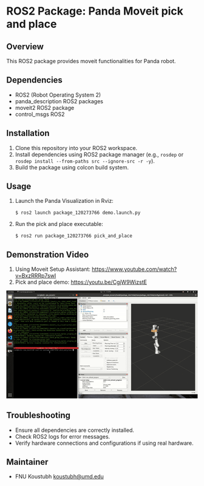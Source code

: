 # ROS2 Package: Panda Moveit pick and place

## Overview
This ROS2 package provides moveit functionalities for Panda robot.

## Dependencies
- ROS2 (Robot Operating System 2)
- panda_description ROS2 packages
- moveit2 ROS2 package
- control_msgs ROS2

## Installation
1. Clone this repository into your ROS2 workspace.
2. Install dependencies using ROS2 package manager (e.g., `rosdep` or `rosdep install --from-paths src --ignore-src -r -y`).
3. Build the package using colcon build system.

## Usage
1. Launch the Panda Visualization in Rviz:
    ```
    $ ros2 launch package_120273766 demo.launch.py
    ```
2. Run the pick and place executable:
    ```
    $ ros2 run package_120273766 pick_and_place
    ```
## Demonstration Video
1. Using Moveit Setup Assistant: https://www.youtube.com/watch?v=BxzRRRp7swI
2. Pick and place demo: https://youtu.be/CgjW9WizstE

![Demo](Moveitpickandplacedemo.gif)
       
## Troubleshooting
- Ensure all dependencies are correctly installed.
- Check ROS2 logs for error messages.
- Verify hardware connections and configurations if using real hardware.

## Maintainer
- FNU Koustubh <koustubh@umd.edu>
